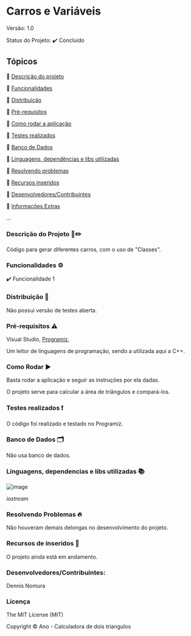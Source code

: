 # Carros e Variáveis
Versão: 1.0

Status do Projeto:  ✔️ Concluído

## Tópicos
🔹 [Descrição do projeto](https://github.com/GatoEstunado/Carros#descri%C3%A7%C3%A3o-do-projeto-%EF%B8%8F)

🔹 [Funcionalidades](https://github.com/GatoEstunado/Carros#funcionalidades-%EF%B8%8F)

🔹 [Distribuição](https://github.com/GatoEstunado/Carros#distribui%C3%A7%C3%A3o-)

🔹 [Pré-requisitos](https://github.com/GatoEstunado/Carros#pr%C3%A9-requisitos-%EF%B8%8F)

🔹 [Como rodar a aplicação](https://github.com/GatoEstunado/Carros#como-rodar-%EF%B8%8F)

🔹 [Testes realizados](https://github.com/GatoEstunado/Carros#testes-realizados-)

🔹 [Banco de Dados](https://github.com/GatoEstunado/Carros#banco-de-dados-%EF%B8%8F)

🔹 [Linguagens, dependências e libs utilizadas](https://github.com/GatoEstunado/Carros#linguagens-dependencias-e-libs-utilizadas-)

🔹 [Resolvendo problemas](https://github.com/GatoEstunado/Carros#resolvendo-problemas-)

🔹 [Recursos inseridos](https://github.com/GatoEstunado/Carros#recursos-de-inseridos-)

🔹 [Desenvolvedores/Contribuintes](https://github.com/GatoEstunado/Carros#desenvolvedorescontribuintes)

🔹 [Informações Extras](https://github.com/GatoEstunado/Carros#licen%C3%A7a)

...


### Descrição do Projeto 🧾✏️
Código para gerar diferentes carros, com o uso de "Classes".



### Funcionalidades ⚙️
✔️ Funcionalidade 1



### Distribuição 💬
Não possui versão de testes aberta.




### Pré-requisitos ⚠️
Visual Studio, [Programiz](https://www.programiz.com/cpp-programming/online-compiler/),

Um leitor de linguagens de programação, sendo a utilizada aqui a C++.



### Como Rodar ▶️
Basta rodar a aplicação e seguir as instruções por ela dadas.

O projeto serve para calcular a área de triângulos e compará-los.



### Testes realizados ❗
O código foi realizado e testado no Programiz.




### Banco de Dados 🗂️
Não usa banco de dados.




### Linguagens, dependencias e libs utilizadas 📚

![image](https://user-images.githubusercontent.com/126710731/232641595-0d02a251-894e-4f87-b3b8-33ce204a6da7.png)

*iostream*




### Resolvendo Problemas 🔥
Não houveram demais delongas no desenvolvimento do projeto.




### Recursos de inseridos 🧰
O projeto ainda está em andamento.



### Desenvolvedores/Contribuintes:
Dennis Nomura




### Licença
The MIT License (MIT)

Copyright ©️ Ano - Calculadora de dois triangulos
